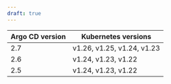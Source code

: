 ```yaml
---
draft: true
---
```


| Argo CD version | Kubernetes versions |
|-----------------|---------------------|
| 2.7 | v1.26, v1.25, v1.24, v1.23 |
| 2.6 | v1.24, v1.23, v1.22 |
| 2.5 | v1.24, v1.23, v1.22 |
